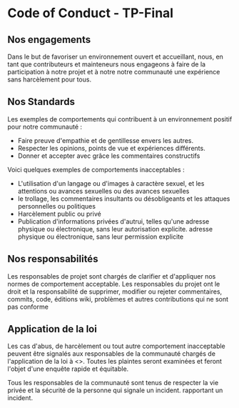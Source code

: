 # Code of Conduct - TP-Final

## Nos engagements

Dans le but de favoriser un environnement ouvert et accueillant, nous, en tant que
contributeurs et mainteneurs nous engageons à faire de la participation à notre projet et à notre
notre communauté une expérience sans harcèlement pour tous.

## Nos Standards

Les exemples de comportements qui contribuent à un environnement positif pour notre
communauté :

* Faire preuve d'empathie et de gentillesse envers les autres.
* Respecter les opinions, points de vue et expériences différents.
* Donner et accepter avec grâce les commentaires constructifs

Voici quelques exemples de comportements inacceptables :

* L'utilisation d'un langage ou d'images à caractère sexuel, et les attentions ou avances sexuelles
  ou des avances sexuelles
* le trollage, les commentaires insultants ou désobligeants et les attaques personnelles ou politiques
* Harcèlement public ou privé
* Publication d'informations privées d'autrui, telles qu'une adresse physique ou électronique, sans leur autorisation explicite.
  adresse physique ou électronique, sans leur permission explicite


## Nos responsabilités

Les responsables de projet sont chargés de clarifier et d'appliquer nos normes de comportement acceptable.
Les responsables du projet ont le droit et la responsabilité de supprimer, modifier ou rejeter
commentaires, commits, code, éditions wiki, problèmes et autres contributions qui ne sont pas conforme


## Application de la loi

Les cas d'abus, de harcèlement ou tout autre comportement inacceptable peuvent être
signalés aux responsables de la communauté chargés de l'application de la loi à <>.
Toutes les plaintes seront examinées et feront l'objet d'une enquête rapide et équitable.

Tous les responsables de la communauté sont tenus de respecter la vie privée et la sécurité de la personne qui signale un incident.
rapportant un incident.

